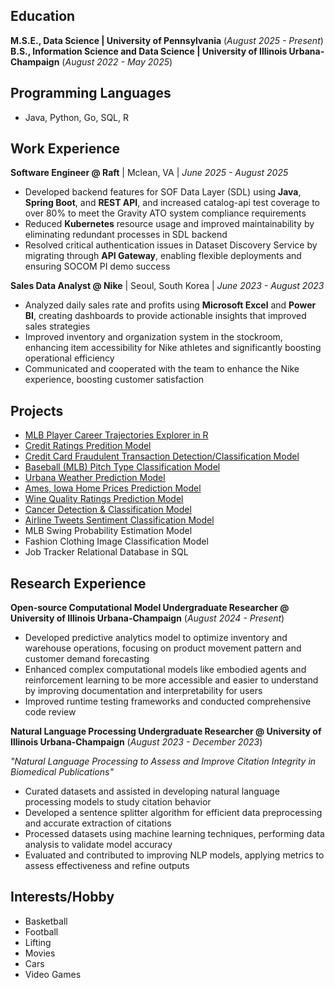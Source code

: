 ## Education
**M.S.E., Data Science | University of Pennsylvania** (_August 2025 - Present_)  
**B.S., Information Science and Data Science | University of Illinois Urbana-Champaign** (_August 2022 - May 2025_)

## Programming Languages
 - Java, Python, Go, SQL, R

## Work Experience 
**Software Engineer @ Raft**  | Mclean, VA | _June 2025 - August 2025_
- Developed backend features for SOF Data Layer (SDL) using **Java**, **Spring Boot**, and **REST API**, and increased catalog-api test coverage to over 80% to meet the Gravity ATO system compliance requirements
- Reduced **Kubernetes** resource usage and improved maintainability by eliminating redundant processes in SDL backend
- Resolved critical authentication issues in Dataset Discovery Service by migrating through **API Gateway**, enabling flexible
deployments and ensuring SOCOM PI demo success

**Sales Data Analyst @ Nike**  | Seoul, South Korea | _June 2023 - August 2023_ 
- Analyzed daily sales rate and profits using **Microsoft Excel** and **Power BI**, creating dashboards to provide actionable
insights that improved sales strategies
- Improved inventory and organization system in the stockroom, enhancing item accessibility for Nike athletes and
significantly boosting operational efficiency
- Communicated and cooperated with the team to enhance the Nike experience, boosting customer satisfaction


## Projects
- [MLB Player Career Trajectories Explorer in R](https://github.com/alexkim0629/Projects/blob/main/mlb_career_app.R)
- [Credit Ratings Predition Model](https://github.com/alexkim0629/UrbanaWeather/blob/main/credit-rating.ipynb)
- [Credit Card Fraudulent Transaction Detection/Classification Model](https://github.com/alexkim0629/Projects/blob/main/credit-fraud.ipynb)
- [Baseball (MLB) Pitch Type Classification Model](https://github.com/alexkim0629/Projects/blob/main/pitch-classification.ipynb)
- [Urbana Weather Prediction Model](https://github.com/alexkim0629/UrbanaWeather/blob/main/urbana-weather.ipynb)
- [Ames, Iowa Home Prices Prediction Model](https://github.com/alexkim0629/Projects/blob/main/ames-home.ipynb)
- [Wine Quality Ratings Prediction Model](https://github.com/alexkim0629/Projects/blob/main/wine-quality.ipynb)
- [Cancer Detection & Classification Model](https://github.com/alexkim0629/Projects/blob/main/gene-expression.ipynb)
- [Airline Tweets Sentiment Classification Model](https://github.com/alexkim0629/Projects/blob/main/airline-sentiment.ipynb)
- MLB Swing Probability Estimation Model
- Fashion Clothing Image Classification Model
- Job Tracker Relational Database in SQL


## Research Experience
**Open-source Computational Model Undergraduate Researcher @ University of Illinois Urbana-Champaign** (_August 2024 - Present_)
- Developed predictive analytics model to optimize inventory and warehouse operations, focusing on product movement pattern and customer demand forecasting
- Enhanced complex computational models like embodied agents and reinforcement learning to be more accessible and easier to understand by improving documentation and interpretability for users
- Improved runtime testing frameworks and conducted comprehensive code review

**Natural Language Processing Undergraduate Researcher @ University of Illinois Urbana-Champaign** (_August 2023 - December 2023_)

_"Natural Language Processing to Assess and Improve Citation Integrity in Biomedical Publications"_
- Curated datasets and assisted in developing natural language processing models to study citation behavior 
- Developed a sentence splitter algorithm for efficient data preprocessing and accurate extraction of citations
- Processed datasets using machine learning techniques, performing data analysis to validate model accuracy
- Evaluated and contributed to improving NLP models, applying metrics to assess effectiveness and refine outputs


## Interests/Hobby
- Basketball
- Football
- Lifting
- Movies
- Cars
- Video Games


